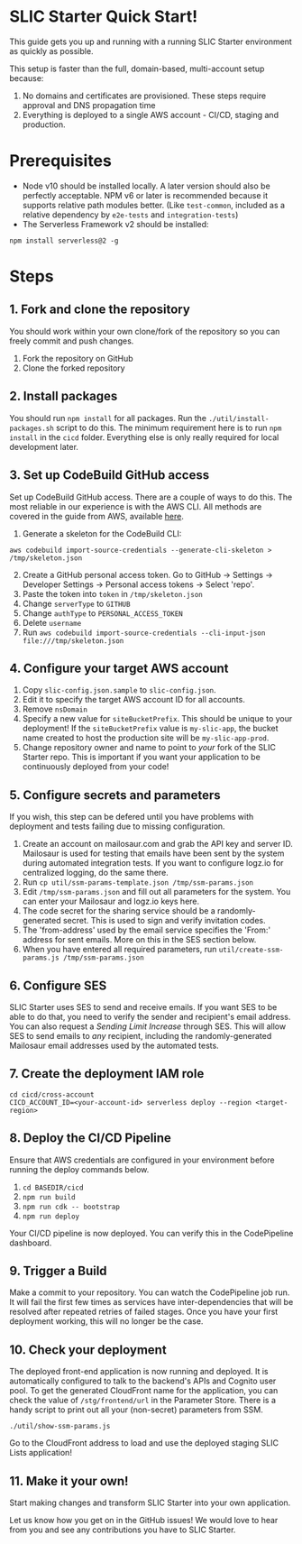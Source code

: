 # SLIC Starter Quick Start!

This guide gets you up and running with a running SLIC Starter environment as quickly as possible.

This setup is faster than the full, domain-based, multi-account setup because:

1. No domains and certificates are provisioned. These steps require approval and DNS propagation time
2. Everything is deployed to a single AWS account - CI/CD, staging and production.

# Prerequisites

- Node v10 should be installed locally. A later version should also be perfectly acceptable. NPM v6 or later is recommended because it supports relative path modules better. (Like `test-common`, included as a relative dependency by `e2e-tests` and `integration-tests`)
- The Serverless Framework v2 should be installed:

```
npm install serverless@2 -g
```

# Steps

## 1. Fork and clone the repository

You should work within your own clone/fork of the repository so you can freely commit and push changes.

1. Fork the repository on GitHub
2. Clone the forked repository

## 2. Install packages

You should run `npm install` for all packages. Run the `./util/install-packages.sh` script to do this. The minimum requirement here is to run `npm install` in the `cicd` folder. Everything else is only really required for local development later.

## 3. Set up CodeBuild GitHub access

Set up CodeBuild GitHub access. There are a couple of ways to do this. The most reliable in our experience is with the AWS CLI. All methods are covered in the guide from AWS, available [here](https://docs.aws.amazon.com/codebuild/latest/userguide/sample-access-tokens.html).

1. Generate a skeleton for the CodeBuild CLI:

```
aws codebuild import-source-credentials --generate-cli-skeleton > /tmp/skeleton.json
```

2. Create a GitHub personal access token. Go to GitHub -> Settings -> Developer Settings -> Personal access tokens -> Select 'repo'.
3. Paste the token into `token` in `/tmp/skeleton.json`
4. Change `serverType` to `GITHUB`
5. Change `authType` to `PERSONAL_ACCESS_TOKEN`
6. Delete `username`
7. Run `aws codebuild import-source-credentials --cli-input-json file:///tmp/skeleton.json`

## 4. Configure your target AWS account

1. Copy `slic-config.json.sample` to `slic-config.json`.
2. Edit it to specify the target AWS account ID for all accounts.
3. Remove `nsDomain`
4. Specify a new value for `siteBucketPrefix`. This should be unique to your deployment! If the `siteBucketPrefix` value is `my-slic-app`, the bucket name created to host the production site will be `my-slic-app-prod`.
5. Change repository owner and name to point to _your_ fork of the SLIC Starter repo. This is important if you want your application to be continuously deployed from your code!

## 5. Configure secrets and parameters
If you wish, this step can be defered until you have problems with deployment and tests failing due to missing configuration.

1. Create an account on mailosaur.com and grab the API key and server ID. Mailosaur is used for testing that emails have been sent by the system during automated integration tests. If you want to configure logz.io for centralized logging, do the same there.
2. Run `cp util/ssm-params-template.json /tmp/ssm-params.json`
3. Edit `/tmp/ssm-params.json` and fill out all parameters for the system. You can enter your Mailosaur and logz.io keys here.
4. The code secret for the sharing service should be a randomly-generated secret. This is used to sign and verify invitation codes.
5. The 'from-address' used by the email service specifies the 'From:' address for sent emails. More on this in the SES section below.
6. When you have entered all required parameters, run `util/create-ssm-params.js /tmp/ssm-params.json`

## 6. Configure SES

SLIC Starter uses SES to send and receive emails. If you want SES to be able to do that, you need to verify the sender and recipient's email address. You can also request a _Sending Limit Increase_ through SES. This will allow SES to send emails to _any_ recipient, including the randomly-generated Mailosaur email addresses used by the automated tests.

## 7. Create the deployment IAM role

```
cd cicd/cross-account
CICD_ACCOUNT_ID=<your-account-id> serverless deploy --region <target-region>
```

## 8. Deploy the CI/CD Pipeline

Ensure that AWS credentials are configured in your environment before running the deploy commands below.

1. `cd BASEDIR/cicd`
2. `npm run build`
3. `npm run cdk -- bootstrap`
4. `npm run deploy`

Your CI/CD pipeline is now deployed. You can verify this in the CodePipeline dashboard.

## 9. Trigger a Build

Make a commit to your repository. You can watch the CodePipeline job run. It will fail the first few times as services have inter-dependencies that will be resolved after repeated retries of failed stages. Once you have your first deployment working, this will no longer be the case.

## 10. Check your deployment

The deployed front-end application is now running and deployed. It is automatically configured to talk to the backend's APIs and Cognito user pool. To get the generated CloudFront name for the application, you can check the value of `/stg/frontend/url` in the Parameter Store. There is a handy script to print out all your (non-secret) parameters from SSM.

```
./util/show-ssm-params.js
```

Go to the CloudFront address to load and use the deployed staging SLIC Lists application!

## 11. Make it your own!

Start making changes and transform SLIC Starter into your own application.

Let us know how you get on in the GitHub issues! We would love to hear from you and see any contributions you have to SLIC Starter.

